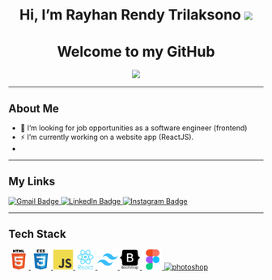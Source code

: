 <h1 align="center">
  Hi, I’m Rayhan Rendy Trilaksono
  <img src="https://media.giphy.com/media/hvRJCLFzcasrR4ia7z/giphy.gif" width="40px"/>
  <h1 align="center">Welcome to my GitHub</h1>
</h1>
<div align="center">
  <img src="https://media0.giphy.com/media/dBlZwFc1QjzXseX7aT/giphy.gif?cid=ecf05e470z3nhe2unc89mg3kc5l6k2delr7y4e5ixejceqk8&rid=giphy.gif&ct=g" width="50%" />
</div>

---
## About Me
- 🔭 I’m looking for job opportunities as a software engineer (frontend)
- :zap: I’m currently working on a website app (ReactJS).
- 
---

## My Links
  <a href="mailto:rayhanrendy17@gmail.com">
    <img src="https://img.shields.io/badge/Gmail-D14836?style=for-the-badge&logo=gmail&logoColor=white" alt="Gmail Badge"/>
  </a>
 <a href="https://www.linkedin.com/in/rayhanrndy/">
    <img src="https://img.shields.io/badge/LinkedIn-blue?style=for-the-badge&logo=linkedin&logoColor=white" alt="LinkedIn Badge"/>
  </a>
  <a href="https://www.instagram.com/rayhanrndy/">
    <img src="https://img.shields.io/badge/Instagram-purple?style=for-the-badge&logo=instagram&logoColor=white" alt="Instagram Badge"/>
  </a>

---
## Tech Stack
<p> 
  
   <a href="https://www.w3.org/html/" target="_blank" rel="noreferrer"> <img
      src="https://raw.githubusercontent.com/devicons/devicon/master/icons/html5/html5-original-wordmark.svg"
      alt="html5" width="40" height="40" /> </a> 
      <a href="https://www.w3schools.com/css/" target="_blank"
      rel="noreferrer"> <img
      src="https://raw.githubusercontent.com/devicons/devicon/master/icons/css3/css3-original-wordmark.svg" alt="css3"
      width="40" height="40" /> </a> 
      <a href="https://developer.mozilla.org/en-US/docs/Web/JavaScript" target="_blank"
    rel="noreferrer"> <img
      src="https://raw.githubusercontent.com/devicons/devicon/master/icons/javascript/javascript-original.svg"
      alt="javascript" width="40" height="40" /> </a> 
      <a href="https://reactjs.org/" target="_blank" rel="noreferrer"> <img
      src="https://raw.githubusercontent.com/devicons/devicon/master/icons/react/react-original-wordmark.svg"
      alt="react" width="40" height="40" /> </a>
  <a href="https://tailwindcss.com/" target="_blank" rel="noreferrer"> <img
      src="https://raw.githubusercontent.com/devicons/devicon/master/icons/tailwindcss/tailwindcss-plain.svg"
      alt="tailwind" width="40" height="40" /> </a>
      <a href="https://getbootstrap.com" target="_blank" rel="noreferrer">
    <img src="https://raw.githubusercontent.com/devicons/devicon/master/icons/bootstrap/bootstrap-plain-wordmark.svg"
      alt="bootstrap" width="40" height="40" /> </a>
       <a href="https://www.figma.com/" target="_blank" rel="noreferrer"> <img
      src="https://raw.githubusercontent.com/devicons/devicon/master/icons/figma/figma-original.svg"
      alt="figma" width="40" height="40" /> </a>
      <a href="https://www.adobe.com/id_en/products/photoshop/landpa.html?gclid=CjwKCAiAnZCdBhBmEiwA8nDQxd1hc-V9AgLSDj5RH_q33JY0QTK-nQuVYDE94L4CuOp0g0dhpuw8MBoCZIkQAvD_BwE&sdid=85665QDS&mv=search&ef_id=CjwKCAiAnZCdBhBmEiwA8nDQxd1hc-V9AgLSDj5RH_q33JY0QTK-nQuVYDE94L4CuOp0g0dhpuw8MBoCZIkQAvD_BwE:G:s&s_kwcid=AL!3085!3!444512448900!e!!g!!photoshop!703952628!38400836578" target="_blank" rel="noreferrer"> <img
      src="https://www.adobe.com/content/dam/shared/images/product-icons/svg/photoshop.svg"
      alt="photoshop" width="40" height="40" /> </a>
      
</p>
<!---
rayhanrndy/rayhanrndy is a ✨ special ✨ repository because its `README.md` (this file) appears on your GitHub profile.
You can click the Preview link to take a look at your changes.
--->
